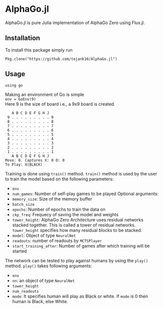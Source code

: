 # AlphaGo.jl
AlphaGo.jl is pure Julia implementation of AlphaGo Zero using Flux.jl.

## Installation 
To install this package simply run
```
Pkg.clone("https://github.com/tejank10/AlphaGo.jl")
```
## Usage
```
using go
```
Making an environment of Go is simple  
`env = GoEnv(9)`  
Here 9 is the size of board i.e., a 9x9 board is created.   
```
   A B C D E F G H J  
 9 . . . . . . . . . 9  
 8 . . . . . . . . . 8  
 7 . . . . . . . . . 7  
 6 . . . . . . . . . 6  
 5 . . . . . . . . . 5  
 4 . . . . . . . . . 4  
 3 . . . . . . . . . 3  
 2 . . . . . . . . . 2  
 1 . . . . . . . . . 1  
   A B C D E F G H J  
Move: 0. Captures X: 0 O: 0  
To Play: X(BLACK)  
```  
Training is done using `train()` method. `train()` method is used by the user to train the model based on the following parameters:
- `env`
- `num_games`: Number of self-play games to be played
Optional arguments:
- `memory_size`: Size of the memory buffer
- `batch_size`
- `epochs`: Number of epochs to train the data on
- `ckp_freq`: Frequecy of saving the model and weights
- `tower_height`: AlphaGo Zero Architecture uses residual networks stacked together. This is called a tower of residual networks. `tower_height` specifies how many residual blocks to be stacked.
- `model`: Object of type `NeuralNet`
- `readouts`: number of readouts by `MCTSPlayer`
- `start_training_after`: Number of games after which training will be started

The network can be tested to play against humans by using the `play()` method. `play()` takes following arguments:
- `env`
- `nn`: an object of type `NeuralNet`
- `tower_height`
- `num_readouts`
- `mode`: It specifies human will play as Black or white. If `mode` is 0 then human is Black, else White.

